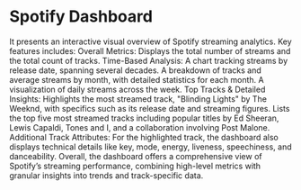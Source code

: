 # Spotify Dashboard
It presents an interactive visual overview of Spotify streaming analytics. Key features includes:
Overall Metrics:
Displays the total number of streams and the total count of tracks.
Time-Based Analysis:
A chart tracking streams by release date, spanning several decades.
A breakdown of tracks and average streams by month, with detailed statistics for each month.
A visualization of daily streams across the week.
Top Tracks & Detailed Insights:
Highlights the most streamed track, "Blinding Lights" by The Weeknd, with specifics such as its release date and streaming figures.
Lists the top five most streamed tracks including popular titles by Ed Sheeran, Lewis Capaldi, Tones and I, and a collaboration involving Post Malone.
Additional Track Attributes:
For the highlighted track, the dashboard also displays technical details like key, mode, energy, liveness, speechiness, and danceability.
Overall, the dashboard offers a comprehensive view of Spotify’s streaming performance, combining high-level metrics with granular insights into trends and track-specific data.
